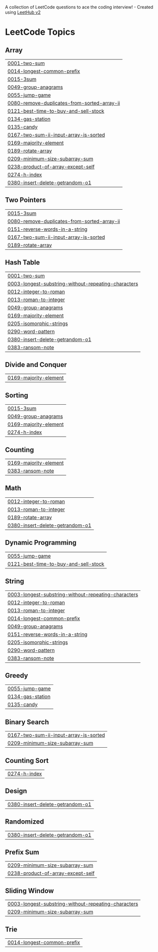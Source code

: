 A collection of LeetCode questions to ace the coding interview! - Created using [LeetHub v2](https://github.com/arunbhardwaj/LeetHub-2.0)
<!---LeetCode Topics Start-->
# LeetCode Topics
## Array
|  |
| ------- |
| [0001-two-sum](https://github.com/DevSanjay09/Leetcodes/tree/master/0001-two-sum) |
| [0014-longest-common-prefix](https://github.com/DevSanjay09/Leetcodes/tree/master/0014-longest-common-prefix) |
| [0015-3sum](https://github.com/DevSanjay09/Leetcodes/tree/master/0015-3sum) |
| [0049-group-anagrams](https://github.com/DevSanjay09/Leetcodes/tree/master/0049-group-anagrams) |
| [0055-jump-game](https://github.com/DevSanjay09/Leetcodes/tree/master/0055-jump-game) |
| [0080-remove-duplicates-from-sorted-array-ii](https://github.com/DevSanjay09/Leetcodes/tree/master/0080-remove-duplicates-from-sorted-array-ii) |
| [0121-best-time-to-buy-and-sell-stock](https://github.com/DevSanjay09/Leetcodes/tree/master/0121-best-time-to-buy-and-sell-stock) |
| [0134-gas-station](https://github.com/DevSanjay09/Leetcodes/tree/master/0134-gas-station) |
| [0135-candy](https://github.com/DevSanjay09/Leetcodes/tree/master/0135-candy) |
| [0167-two-sum-ii-input-array-is-sorted](https://github.com/DevSanjay09/Leetcodes/tree/master/0167-two-sum-ii-input-array-is-sorted) |
| [0169-majority-element](https://github.com/DevSanjay09/Leetcodes/tree/master/0169-majority-element) |
| [0189-rotate-array](https://github.com/DevSanjay09/Leetcodes/tree/master/0189-rotate-array) |
| [0209-minimum-size-subarray-sum](https://github.com/DevSanjay09/Leetcodes/tree/master/0209-minimum-size-subarray-sum) |
| [0238-product-of-array-except-self](https://github.com/DevSanjay09/Leetcodes/tree/master/0238-product-of-array-except-self) |
| [0274-h-index](https://github.com/DevSanjay09/Leetcodes/tree/master/0274-h-index) |
| [0380-insert-delete-getrandom-o1](https://github.com/DevSanjay09/Leetcodes/tree/master/0380-insert-delete-getrandom-o1) |
## Two Pointers
|  |
| ------- |
| [0015-3sum](https://github.com/DevSanjay09/Leetcodes/tree/master/0015-3sum) |
| [0080-remove-duplicates-from-sorted-array-ii](https://github.com/DevSanjay09/Leetcodes/tree/master/0080-remove-duplicates-from-sorted-array-ii) |
| [0151-reverse-words-in-a-string](https://github.com/DevSanjay09/Leetcodes/tree/master/0151-reverse-words-in-a-string) |
| [0167-two-sum-ii-input-array-is-sorted](https://github.com/DevSanjay09/Leetcodes/tree/master/0167-two-sum-ii-input-array-is-sorted) |
| [0189-rotate-array](https://github.com/DevSanjay09/Leetcodes/tree/master/0189-rotate-array) |
## Hash Table
|  |
| ------- |
| [0001-two-sum](https://github.com/DevSanjay09/Leetcodes/tree/master/0001-two-sum) |
| [0003-longest-substring-without-repeating-characters](https://github.com/DevSanjay09/Leetcodes/tree/master/0003-longest-substring-without-repeating-characters) |
| [0012-integer-to-roman](https://github.com/DevSanjay09/Leetcodes/tree/master/0012-integer-to-roman) |
| [0013-roman-to-integer](https://github.com/DevSanjay09/Leetcodes/tree/master/0013-roman-to-integer) |
| [0049-group-anagrams](https://github.com/DevSanjay09/Leetcodes/tree/master/0049-group-anagrams) |
| [0169-majority-element](https://github.com/DevSanjay09/Leetcodes/tree/master/0169-majority-element) |
| [0205-isomorphic-strings](https://github.com/DevSanjay09/Leetcodes/tree/master/0205-isomorphic-strings) |
| [0290-word-pattern](https://github.com/DevSanjay09/Leetcodes/tree/master/0290-word-pattern) |
| [0380-insert-delete-getrandom-o1](https://github.com/DevSanjay09/Leetcodes/tree/master/0380-insert-delete-getrandom-o1) |
| [0383-ransom-note](https://github.com/DevSanjay09/Leetcodes/tree/master/0383-ransom-note) |
## Divide and Conquer
|  |
| ------- |
| [0169-majority-element](https://github.com/DevSanjay09/Leetcodes/tree/master/0169-majority-element) |
## Sorting
|  |
| ------- |
| [0015-3sum](https://github.com/DevSanjay09/Leetcodes/tree/master/0015-3sum) |
| [0049-group-anagrams](https://github.com/DevSanjay09/Leetcodes/tree/master/0049-group-anagrams) |
| [0169-majority-element](https://github.com/DevSanjay09/Leetcodes/tree/master/0169-majority-element) |
| [0274-h-index](https://github.com/DevSanjay09/Leetcodes/tree/master/0274-h-index) |
## Counting
|  |
| ------- |
| [0169-majority-element](https://github.com/DevSanjay09/Leetcodes/tree/master/0169-majority-element) |
| [0383-ransom-note](https://github.com/DevSanjay09/Leetcodes/tree/master/0383-ransom-note) |
## Math
|  |
| ------- |
| [0012-integer-to-roman](https://github.com/DevSanjay09/Leetcodes/tree/master/0012-integer-to-roman) |
| [0013-roman-to-integer](https://github.com/DevSanjay09/Leetcodes/tree/master/0013-roman-to-integer) |
| [0189-rotate-array](https://github.com/DevSanjay09/Leetcodes/tree/master/0189-rotate-array) |
| [0380-insert-delete-getrandom-o1](https://github.com/DevSanjay09/Leetcodes/tree/master/0380-insert-delete-getrandom-o1) |
## Dynamic Programming
|  |
| ------- |
| [0055-jump-game](https://github.com/DevSanjay09/Leetcodes/tree/master/0055-jump-game) |
| [0121-best-time-to-buy-and-sell-stock](https://github.com/DevSanjay09/Leetcodes/tree/master/0121-best-time-to-buy-and-sell-stock) |
## String
|  |
| ------- |
| [0003-longest-substring-without-repeating-characters](https://github.com/DevSanjay09/Leetcodes/tree/master/0003-longest-substring-without-repeating-characters) |
| [0012-integer-to-roman](https://github.com/DevSanjay09/Leetcodes/tree/master/0012-integer-to-roman) |
| [0013-roman-to-integer](https://github.com/DevSanjay09/Leetcodes/tree/master/0013-roman-to-integer) |
| [0014-longest-common-prefix](https://github.com/DevSanjay09/Leetcodes/tree/master/0014-longest-common-prefix) |
| [0049-group-anagrams](https://github.com/DevSanjay09/Leetcodes/tree/master/0049-group-anagrams) |
| [0151-reverse-words-in-a-string](https://github.com/DevSanjay09/Leetcodes/tree/master/0151-reverse-words-in-a-string) |
| [0205-isomorphic-strings](https://github.com/DevSanjay09/Leetcodes/tree/master/0205-isomorphic-strings) |
| [0290-word-pattern](https://github.com/DevSanjay09/Leetcodes/tree/master/0290-word-pattern) |
| [0383-ransom-note](https://github.com/DevSanjay09/Leetcodes/tree/master/0383-ransom-note) |
## Greedy
|  |
| ------- |
| [0055-jump-game](https://github.com/DevSanjay09/Leetcodes/tree/master/0055-jump-game) |
| [0134-gas-station](https://github.com/DevSanjay09/Leetcodes/tree/master/0134-gas-station) |
| [0135-candy](https://github.com/DevSanjay09/Leetcodes/tree/master/0135-candy) |
## Binary Search
|  |
| ------- |
| [0167-two-sum-ii-input-array-is-sorted](https://github.com/DevSanjay09/Leetcodes/tree/master/0167-two-sum-ii-input-array-is-sorted) |
| [0209-minimum-size-subarray-sum](https://github.com/DevSanjay09/Leetcodes/tree/master/0209-minimum-size-subarray-sum) |
## Counting Sort
|  |
| ------- |
| [0274-h-index](https://github.com/DevSanjay09/Leetcodes/tree/master/0274-h-index) |
## Design
|  |
| ------- |
| [0380-insert-delete-getrandom-o1](https://github.com/DevSanjay09/Leetcodes/tree/master/0380-insert-delete-getrandom-o1) |
## Randomized
|  |
| ------- |
| [0380-insert-delete-getrandom-o1](https://github.com/DevSanjay09/Leetcodes/tree/master/0380-insert-delete-getrandom-o1) |
## Prefix Sum
|  |
| ------- |
| [0209-minimum-size-subarray-sum](https://github.com/DevSanjay09/Leetcodes/tree/master/0209-minimum-size-subarray-sum) |
| [0238-product-of-array-except-self](https://github.com/DevSanjay09/Leetcodes/tree/master/0238-product-of-array-except-self) |
## Sliding Window
|  |
| ------- |
| [0003-longest-substring-without-repeating-characters](https://github.com/DevSanjay09/Leetcodes/tree/master/0003-longest-substring-without-repeating-characters) |
| [0209-minimum-size-subarray-sum](https://github.com/DevSanjay09/Leetcodes/tree/master/0209-minimum-size-subarray-sum) |
## Trie
|  |
| ------- |
| [0014-longest-common-prefix](https://github.com/DevSanjay09/Leetcodes/tree/master/0014-longest-common-prefix) |
<!---LeetCode Topics End-->